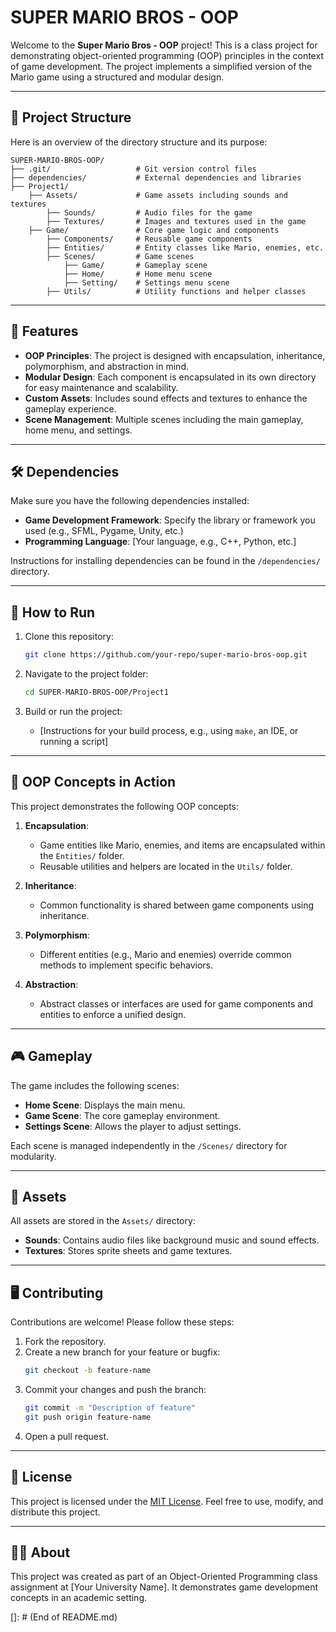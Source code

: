 
# SUPER MARIO BROS - OOP

Welcome to the **Super Mario Bros - OOP** project! This is a class project for demonstrating object-oriented programming (OOP) principles in the context of game development. The project implements a simplified version of the Mario game using a structured and modular design.

---

## 📂 Project Structure

Here is an overview of the directory structure and its purpose:

```
SUPER-MARIO-BROS-OOP/
├── .git/                   # Git version control files
├── dependencies/           # External dependencies and libraries
├── Project1/
    ├── Assets/             # Game assets including sounds and textures
        ├── Sounds/         # Audio files for the game
        ├── Textures/       # Images and textures used in the game
    ├── Game/               # Core game logic and components
        ├── Components/     # Reusable game components
        ├── Entities/       # Entity classes like Mario, enemies, etc.
        ├── Scenes/         # Game scenes
            ├── Game/       # Gameplay scene
            ├── Home/       # Home menu scene
            ├── Setting/    # Settings menu scene
        ├── Utils/          # Utility functions and helper classes
```

---

## 🚀 Features

- **OOP Principles**: The project is designed with encapsulation, inheritance, polymorphism, and abstraction in mind.
- **Modular Design**: Each component is encapsulated in its own directory for easy maintenance and scalability.
- **Custom Assets**: Includes sound effects and textures to enhance the gameplay experience.
- **Scene Management**: Multiple scenes including the main gameplay, home menu, and settings.

---

## 🛠️ Dependencies

Make sure you have the following dependencies installed:

- **Game Development Framework**: Specify the library or framework you used (e.g., SFML, Pygame, Unity, etc.)
- **Programming Language**: [Your language, e.g., C++, Python, etc.]

Instructions for installing dependencies can be found in the `/dependencies/` directory.

---

## 🔧 How to Run

1. Clone this repository:
   ```bash
   git clone https://github.com/your-repo/super-mario-bros-oop.git
   ```

2. Navigate to the project folder:
   ```bash
   cd SUPER-MARIO-BROS-OOP/Project1
   ```

3. Build or run the project:
   - [Instructions for your build process, e.g., using `make`, an IDE, or running a script]

---

## 📖 OOP Concepts in Action

This project demonstrates the following OOP concepts:

1. **Encapsulation**:
   - Game entities like Mario, enemies, and items are encapsulated within the `Entities/` folder.
   - Reusable utilities and helpers are located in the `Utils/` folder.

2. **Inheritance**:
   - Common functionality is shared between game components using inheritance.

3. **Polymorphism**:
   - Different entities (e.g., Mario and enemies) override common methods to implement specific behaviors.

4. **Abstraction**:
   - Abstract classes or interfaces are used for game components and entities to enforce a unified design.

---

## 🎮 Gameplay

The game includes the following scenes:

- **Home Scene**: Displays the main menu.
- **Game Scene**: The core gameplay environment.
- **Settings Scene**: Allows the player to adjust settings.

Each scene is managed independently in the `/Scenes/` directory for modularity.

---

## 📂 Assets

All assets are stored in the `Assets/` directory:

- **Sounds**: Contains audio files like background music and sound effects.
- **Textures**: Stores sprite sheets and game textures.

---

## 🖥️ Contributing

Contributions are welcome! Please follow these steps:

1. Fork the repository.
2. Create a new branch for your feature or bugfix:
   ```bash
   git checkout -b feature-name
   ```
3. Commit your changes and push the branch:
   ```bash
   git commit -m "Description of feature"
   git push origin feature-name
   ```
4. Open a pull request.

---

## 📜 License

This project is licensed under the [MIT License](LICENSE). Feel free to use, modify, and distribute this project.

---

## 👩‍🏫 About

This project was created as part of an Object-Oriented Programming class assignment at [Your University Name]. It demonstrates game development concepts in an academic setting.


[]: # (End of README.md)